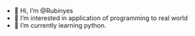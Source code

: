 - 👋 Hi, I’m @Rubinyes
- 👀 I’m interested in application of programming to real world
- 🌱 I’m currently learning python.


<!---
Rubinyes/Rubinyes is a ✨ special ✨ repository because its `README.md` (this file) appears on your GitHub profile.
You can click the Preview link to take a look at your changes.
--->
